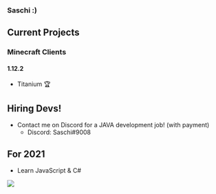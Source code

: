 ### Saschi :)
 ## Current Projects
 ### Minecraft Clients
 #### 1.12.2
 * Titanium 🏆
 ## Hiring Devs!
 * Contact me on Discord for a JAVA development job! (with payment)
   - Discord: Saschi#9008
 ## For 2021
 * Learn JavaScript & C#
<img align="center" src="https://github-readme-stats.vercel.app/api/?username=SaschiBoi&theme=cobalt&count_private=true" />
